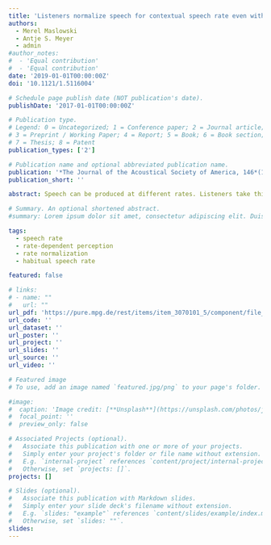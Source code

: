 ```yaml
---
title: 'Listeners normalize speech for contextual speech rate even without an explicit recognition task'
authors:
  - Merel Maslowski
  - Antje S. Meyer
  - admin
#author_notes:
#  - 'Equal contribution'
#  - 'Equal contribution'
date: '2019-01-01T00:00:00Z'
doi: '10.1121/1.5116004'

# Schedule page publish date (NOT publication's date).
publishDate: '2017-01-01T00:00:00Z'

# Publication type.
# Legend: 0 = Uncategorized; 1 = Conference paper; 2 = Journal article;
# 3 = Preprint / Working Paper; 4 = Report; 5 = Book; 6 = Book section;
# 7 = Thesis; 8 = Patent
publication_types: ['2']

# Publication name and optional abbreviated publication name.
publication: '*The Journal of the Acoustical Society of America, 146*(1), 179-188 , doi:10.1121/1.5116004'
publication_short: ''

abstract: Speech can be produced at different rates. Listeners take this rate variation into account by normalizing vowel duration for contextual speech rate{:} An ambiguous Dutch word /m?t/ is perceived as short /mAt/ when embedded in a slow context, but long /ma:t/ in a fast context. While some have argued that this rate normalization involves low-level automatic perceptual processing, there is also evidence that it arises at higher-level cognitive processing stages, such as decision making. Prior research on rate-dependent speech perception has only used explicit recognition tasks to investigate the phenomenon, involving both perceptual processing and decision making. This study tested whether speech rate normalization can be observed without explicit decision making, using a crossmodal repetition priming paradigm. Results show that a fast precursor sentence makes an embedded ambiguous prime (/m?t/) sound (implicitly) more /a:/-like, facilitating lexical access to the long target word “maat” in a (explicit) lexical decision task. This result suggests that rate normalization is automatic, taking place even in the absence of an explicit recognition task. Thus, rate normalization is placed within the realm of everyday spoken conversation, where explicit categorization of ambiguous sounds is rare.

# Summary. An optional shortened abstract.
#summary: Lorem ipsum dolor sit amet, consectetur adipiscing elit. Duis posuere tellus ac convallis placerat. Proin tincidunt magna sed ex sollicitudin condimentum.

tags: 
  - speech rate
  - rate-dependent perception
  - rate normalization
  - habitual speech rate 

featured: false

# links:
# - name: ""
#   url: ""
url_pdf: 'https://pure.mpg.de/rest/items/item_3070101_5/component/file_3138720/content'
url_code: ''
url_dataset: ''
url_poster: ''
url_project: ''
url_slides: ''
url_source: ''
url_video: ''

# Featured image
# To use, add an image named `featured.jpg/png` to your page's folder.

#image:
#  caption: 'Image credit: [**Unsplash**](https://unsplash.com/photos/jdD8gXaTZsc)'
#  focal_point: ''
#  preview_only: false

# Associated Projects (optional).
#   Associate this publication with one or more of your projects.
#   Simply enter your project's folder or file name without extension.
#   E.g. `internal-project` references `content/project/internal-project/index.md`.
#   Otherwise, set `projects: []`.
projects: []

# Slides (optional).
#   Associate this publication with Markdown slides.
#   Simply enter your slide deck's filename without extension.
#   E.g. `slides: "example"` references `content/slides/example/index.md`.
#   Otherwise, set `slides: ""`.
slides:
---
```


<!-- THIS MARKDOWN BIT IS CURRENTLY COMMENTED OUT









{{% callout note %}}
Click the _Cite_ button above to demo the feature to enable visitors to import publication metadata into their reference management software.
{{% /callout %}}

Supplementary notes can be added here, including [code and math](https://wowchemy.com/docs/content/writing-markdown-latex/).
-->